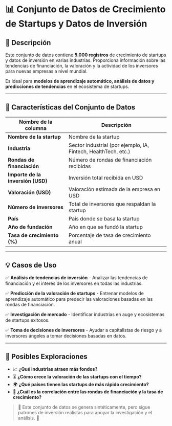 # 📊 Conjunto de Datos de Crecimiento de Startups y Datos de Inversión

## 📌 Descripción
Este conjunto de datos contiene **5.000 registros** de crecimiento de startups y datos de inversión en varias industrias. Proporciona información sobre las tendencias de financiación, la valoración y la actividad de los inversores para nuevas empresas a nivel mundial. 

Es ideal para **modelos de aprendizaje automático, análisis de datos y predicciones de tendencias** en el ecosistema de startups.

---
## 📂 Características del Conjunto de Datos

| **Nombre de la columna** | **Descripción** |
|----------------------|------------------------------------------------|
| **Nombre de la startup** | Nombre de la startup |
| **Industria** | Sector industrial (por ejemplo, IA, Fintech, HealthTech, etc.) |
| **Rondas de financiación** | Número de rondas de financiación recibidas |
| **Importe de la inversión (USD)** | Inversión total recibida en USD |
| **Valoración (USD)** | Valoración estimada de la empresa en USD |
| **Número de inversores** | Total de inversores que respaldan la startup |
| **País** | País donde se basa la startup |
| **Año de fundación** | Año en que se fundó la startup |
| **Tasa de crecimiento (%)** | Porcentaje de tasa de crecimiento anual |

---
## 💡 Casos de Uso

✅ **Análisis de tendencias de inversión** - Analizar las tendencias de financiación y el interés de los inversores en todas las industrias.

✅ **Predicción de la valoración de startups** - Entrenar modelos de aprendizaje automático para predecir las valoraciones basadas en las rondas de financiación.

✅ **Investigación de mercado** - Identificar industrias en auge y ecosistemas de startups exitosos.

✅ **Toma de decisiones de inversores** - Ayudar a capitalistas de riesgo y a inversores ángeles a tomar decisiones basadas en datos.

---
## 🔎 Posibles Exploraciones

- 📈 **¿Qué industrias atraen más fondos?**
- ⏳ **¿Cómo crece la valoración de las startups con el tiempo?**
- 🌍 **¿Qué países tienen las startups de más rápido crecimiento?**
- 🔗 **¿Cuál es la correlación entre las rondas de financiación y la tasa de crecimiento?**

> 📢 Este conjunto de datos se genera sintéticamente, pero sigue patrones de inversión realistas para apoyar la investigación y el análisis. 🚀
